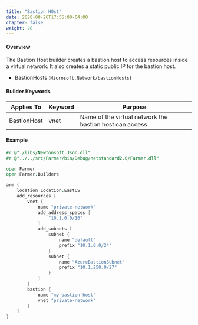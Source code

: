 ```yaml
---
title: "Bastion HOst"
date: 2020-08-26T17:55:00-04:00
chapter: false
weight: 26
---
```


#### Overview
The Bastion Host builder creates a bastion host to access resources inside a virtual network. It also creates a static public IP for the bastion host.

* BastionHosts (`Microsoft.Network/bastionHosts`)

#### Builder Keywords

| Applies To | Keyword | Purpose |
|-|-|-|
| BastionHost | vnet | Name of the virtual network the bastion host can access |

#### Example

```fsharp
#r @"./libs/Newtonsoft.Json.dll"
#r @"../../src/Farmer/bin/Debug/netstandard2.0/Farmer.dll"

open Farmer
open Farmer.Builders

arm {
    location Location.EastUS
    add_resources [
        vnet {
            name "private-network"
            add_address_spaces [
                "10.1.0.0/16"
            ]
            add_subnets [
                subnet {
                    name "default"
                    prefix "10.1.0.0/24"
                }
                subnet {
                    name "AzureBastionSubnet"
                    prefix "10.1.250.0/27"
                }
            ]
        }
        bastion {
            name "my-bastion-host"
            vnet "private-network"
        }
    ]
}
```
